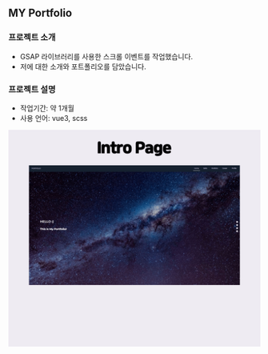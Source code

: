 ## MY Portfolio


### 프로젝트 소개

- GSAP 라이브러리를 사용한 스크롤 이벤트를 작업했습니다.
- 저에 대한 소개와 포트폴리오를 담았습니다. 



### 프로젝트 설명

- 작업기간: 약 1개월
- 사용 언어: vue3, scss

![프로젝트 썸네일](./src/assets/img/port06.png)